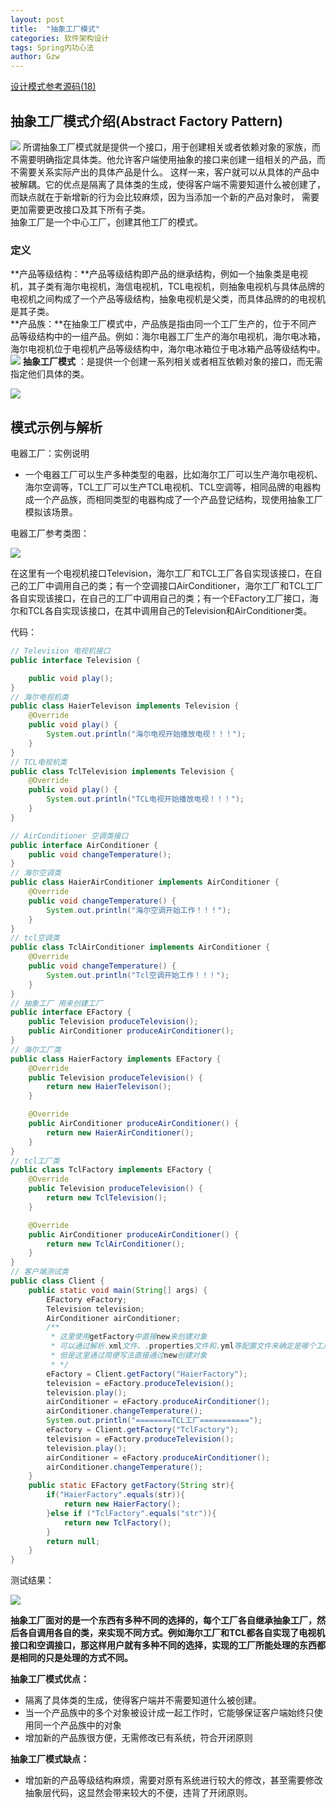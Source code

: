 ```yaml
---
layout: post
title:  "抽象工厂模式"
categories: 软件架构设计
tags: Spring内功心法
author: Gzw
---
```

[设计模式参考源码(18)](https://github.com/fuzhengwei/CodeGuide/)
## 抽象工厂模式介绍(Abstract Factory Pattern)
![](https://gitee.com/gzwas/noteimage/raw/master/img/20210201145058.png)
所谓抽象工厂模式就是提供一个接口，用于创建相关或者依赖对象的家族，而不需要明确指定具体类。他允许客户端使用抽象的接口来创建一组相关的产品，而不需要关系实际产出的具体产品是什么。
这样一来，客户就可以从具体的产品中被解耦。它的优点是隔离了具体类的生成，使得客户端不需要知道什么被创建了，而缺点就在于新增新的行为会比较麻烦，因为当添加一个新的产品对象时，
需要更加需要更改接口及其下所有子类。  
抽象工厂是一个中心工厂，创建其他工厂的模式。
### 定义
**产品等级结构：**产品等级结构即产品的继承结构，例如一个抽象类是电视机，其子类有海尔电视机，海信电视机，TCL电视机，则抽象电视机与具体品牌的电视机之间构成了一个产品等级结构，抽象电视机是父类，而具体品牌的的电视机是其子类。  
**产品族：**在抽象工厂模式中，产品族是指由同一个工厂生产的，位于不同产品等级结构中的一组产品。例如：海尔电器工厂生产的海尔电视机，海尔电冰箱，海尔电视机位于电视机产品等级结构中，海尔电冰箱位于电冰箱产品等级结构中。  
![](https://gitee.com/gzwas/noteimage/raw/master/img/20210202141201.png)
**抽象工厂模式** ：是提供一个创建一系列相关或者相互依赖对象的接口，而无需指定他们具体的类。

![](https://gitee.com/gzwas/noteimage/raw/master/img/20210202141620.png)

## 模式示例与解析

电器工厂：实例说明

* 一个电器工厂可以生产多种类型的电器，比如海尔工厂可以生产海尔电视机、海尔空调等，TCL工厂可以生产TCL电视机、TCL空调等，相同品牌的电器构成一个产品族，而相同类型的电器构成了一个产品登记结构，现使用抽象工厂模拟该场景。

电器工厂参考类图：

![](https://gitee.com/gzwas/noteimage/raw/master/img/20210202142354.png)

​      在这里有一个电视机接口Television，海尔工厂和TCL工厂各自实现该接口，在自己的工厂中调用自己的类；有一个空调接口AirConditioner，海尔工厂和TCL工厂各自实现该接口，在自己的工厂中调用自己的类；有一个EFactory工厂接口，海尔和TCL各自实现该接口，在其中调用自己的Television和AirConditioner类。

代码：

```java
// Television 电视机接口
public interface Television {

    public void play();
}
// 海尔电视机类
public class HaierTelevison implements Television {
    @Override
    public void play() {
        System.out.println("海尔电视开始播放电视！！！");
    }
}
// TCL电视机类
public class TclTelevision implements Television {
    @Override
    public void play() {
        System.out.println("TCL电视开始播放电视！！！");
    }
}

// AirConditioner 空调类接口
public interface AirConditioner {
    public void changeTemperature();
}
// 海尔空调类
public class HaierAirConditioner implements AirConditioner {
    @Override
    public void changeTemperature() {
        System.out.println("海尔空调开始工作！！！");
    }
}
// tcl空调类
public class TclAirConditioner implements AirConditioner {
    @Override
    public void changeTemperature() {
        System.out.println("Tcl空调开始工作！！！");
    }
}
// 抽象工厂 用来创建工厂
public interface EFactory {
    public Television produceTelevision();
    public AirConditioner produceAirConditioner();
}
// 海尔工厂类
public class HaierFactory implements EFactory {
    @Override
    public Television produceTelevision() {
        return new HaierTelevison();
    }

    @Override
    public AirConditioner produceAirConditioner() {
        return new HaierAirConditioner();
    }
}
// tcl工厂类
public class TclFactory implements EFactory {
    @Override
    public Television produceTelevision() {
        return new TclTelevision();
    }

    @Override
    public AirConditioner produceAirConditioner() {
        return new TclAirConditioner();
    }
}
// 客户端测试类
public class Client {
    public static void main(String[] args) {
        EFactory eFactory;
        Television television;
        AirConditioner airConditioner;
        /**
         * 这里使用getFactory中直接new来创建对象
         * 可以通过解析.xml文件、.properties文件和.yml等配置文件来确定是哪个工厂，
         * 但是这里通过简便写法直接通过new创建对象
         * */
        eFactory = Client.getFactory("HaierFactory");
        television = eFactory.produceTelevision();
        television.play();
        airConditioner = eFactory.produceAirConditioner();
        airConditioner.changeTemperature();
        System.out.println("========TCL工厂===========");
        eFactory = Client.getFactory("TclFactory");
        television = eFactory.produceTelevision();
        television.play();
        airConditioner = eFactory.produceAirConditioner();
        airConditioner.changeTemperature();
    }
    public static EFactory getFactory(String str){
        if("HaierFactory".equals(str)){
            return new HaierFactory();
        }else if ("TclFactory".equals("str")){
            return new TclFactory();
        }
        return null;
    }
}
```

测试结果：

![](https://gitee.com/gzwas/noteimage/raw/master/img/20210202153251.png)

   **抽象工厂面对的是一个东西有多种不同的选择的，每个工厂各自继承抽象工厂，然后各自调用各自的类，来实现不同方式。例如海尔工厂和TCL都各自实现了电视机接口和空调接口，那这样用户就有多种不同的选择，实现的工厂所能处理的东西都是相同的只是处理的方式不同。**

**抽象工厂模式优点：**

 +  隔离了具体类的生成，使得客户端并不需要知道什么被创建。
 +  当一个产品族中的多个对象被设计成一起工作时，它能够保证客户端始终只使用同一个产品族中的对象
 +  增加新的产品族很方便，无需修改已有系统，符合开闭原则  

**抽象工厂模式缺点：**

+ 增加新的产品等级结构麻烦，需要对原有系统进行较大的修改，甚至需要修改抽象层代码，这显然会带来较大的不便，违背了开闭原则。